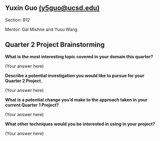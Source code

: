 ## Yuxin Guo [(y5guo@ucsd.edu)](mailto:y5guo@ucsd.edu)

Section: *B12*

Mentor: Gal Mishne and Yusu Wang


## Quarter 2 Project Brainstorming

**What is the most interesting topic covered in your domain this quarter?**

(Your answer here)

**Describe a potential investigation you would like to pursue for your Quarter 2 Project.**

(Your answer here)

**What is a potential change you’d make to the approach taken in your current Quarter 1 Project?**

(Your answer here)

**What other techniques would you be interested in using in your project?**

(Your answer here)

